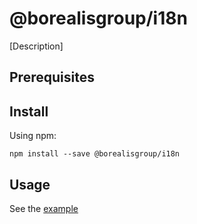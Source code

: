 # @borealisgroup/i18n

[Description]

## Prerequisites

## Install

Using npm:

```
npm install --save @borealisgroup/i18n
```

## Usage

See the [example](example)
